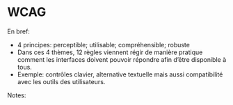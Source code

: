 <!-- .slide: -->

# WCAG

En bref: 
* 4 principes: perceptible; utilisable; compréhensible; robuste 
* Dans ces 4 thèmes, 12 règles viennent régir de manière pratique comment les interfaces doivent pouvoir répondre afin d’être disponible à tous. 
* Exemple: contrôles clavier, alternative textuelle mais aussi compatibilité avec les outils des utilisateurs.

Notes:

